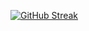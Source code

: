 

[![GitHub Streak](https://streak-stats.demolab.com?user=norf-90&theme=dark&hide_border=true&border_radius=30&card_width=565&ring=09EB26&currStreakLabel=EBEBEB)](https://git.io/streak-stats)
